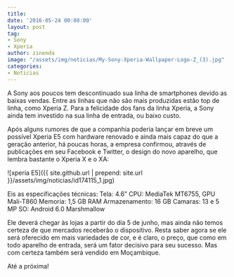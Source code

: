 ```yaml
---
title: 
date: '2016-05-24 00:00:00'
layout: post
tag:
- Sony
- Xperia
author: zinenda
image: "/assets/img/noticias/My-Sony-Xperia-Wallpaper-Logo-Z_(3).jpg"
categories:
- Noticias
---
```


A Sony aos poucos tem descontinuado sua linha de smartphones devido as baixas vendas.
Entre as linhas que não são mais produzidas estão top de linha, como Xperia Z.
Para a felicidade dos fans da linha Xperia, a Sony ainda tem investido na sua linha de entrada, ou baixo custo.

Após alguns rumores de que a companhia poderia lançar em breve um possível Xperia E5 com hardware renovado e ainda mais capaz do que a geração anterior, há poucas horas, a empresa confirmou, através de publicações em seu Facebook e Twitter, o design do novo aparelho, que lembra bastante o Xperia X e o XA:

![xperia E5]({{ site.github.url | prepend: site.url }}/assets/img/noticias/id174115_1.jpg)

Eis as especificações técnicas:
Tela: 4.6”
CPU: MediaTek MT6755, GPU Mali-T860
Memoria: 1,5 GB RAM
Armazenamento: 16 GB
Camaras: 13 e 5 MP
SO: Android 6.0 Marshmallow

Ele deverá chegar às lojas a partir do dia 5 de junho, mas ainda não temos certeza de que mercados receberão o dispositivo. Resta saber agora se ele será oferecido em mais variedades de cor, e é claro, o preço, que como em todo aparelho de entrada, será um fator decisivo para seu sucesso. Mas com certeza também será vendido em Moçambique.

Até a próxima!